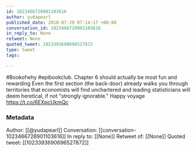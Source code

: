 ```yaml
---
id: 1023466728901103616
author: yudapearl
published_date: 2018-07-29 07:14:17 +00:00
conversation_id: 1023466728901103616
in_reply_to: None
retweet: None
quoted_tweet: 1023393690696527872
type: tweet
tags:

---
```


#Bookofwhy #epibookclub. Chapter 6 should actually be most fun and rewarding Even the first section (the back-door) already walks you through territories that economists will find unchartered and leading statisticians will deem heretical, if not "strongly ignorable." Happy voyage https://t.co/6EXpcUkmQc

### Metadata

Author: [[@yudapearl]]
Conversation: [[conversation-1023466728901103616]]
In reply to: [[None]]
Retweet of: [[None]]
Quoted tweet: [[1023393690696527872]]
